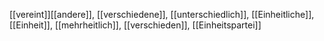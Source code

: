 [[vereint]][[andere]], [[verschiedene]], [[unterschiedlich]], [[Einheitliche]], [[Einheit]], [[mehrheitlich]], [[verschieden]], [[Einheitspartei]]